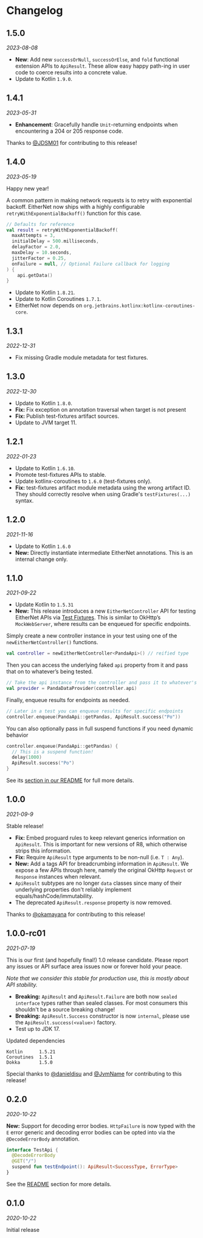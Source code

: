 Changelog
=========

1.5.0
-----

_2023-08-08_

- **New**: Add new `successOrNull`, `successOrElse`, and `fold` functional extension APIs to `ApiResult`. These allow easy happy path-ing in user code to coerce results into a concrete value.
- Update to Kotlin `1.9.0`.

1.4.1
-----

_2023-05-31_

- **Enhancement**: Gracefully handle `Unit`-returning endpoints when encountering a 204 or 205 response code.

Thanks to [@JDSM01](https://github.com/JDSM01) for contributing to this release!

1.4.0
-----

_2023-05-19_

Happy new year!

A common pattern in making network requests is to retry with exponential backoff. EitherNet now ships with a highly configurable `retryWithExponentialBackoff()` function for this case.

```kotlin
// Defaults for reference
val result = retryWithExponentialBackoff(
  maxAttempts = 3,
  initialDelay = 500.milliseconds,
  delayFactor = 2.0,
  maxDelay = 10.seconds,
  jitterFactor = 0.25,
  onFailure = null, // Optional Failure callback for logging
) {
    api.getData()
}
```

- Update to Kotlin `1.8.21`.
- Update to Kotlin Coroutines `1.7.1`.
- EitherNet now depends on `org.jetbrains.kotlinx:kotlinx-coroutines-core`.

1.3.1
-----

_2022-12-31_

- Fix missing Gradle module metadata for test fixtures.

1.3.0
-----

_2022-12-30_

- Update to Kotlin `1.8.0`.
- **Fix:** Fix exception on annotation traversal when target is not present
- **Fix:** Publish test-fixtures artifact sources.
- Update to JVM target 11.

1.2.1
-----

_2022-01-23_

* Update to Kotlin `1.6.10`.
* Promote test-fixtures APIs to stable.
* Update kotlinx-coroutines to `1.6.0` (test-fixtures only).
* **Fix:** test-fixtures artifact module metadata using the wrong artifact ID. They should correctly resolve when using Gradle's `testFixtures(...)` syntax.

1.2.0
-----

_2021-11-16_

* Update to Kotlin `1.6.0`
* **New:** Directly instantiate intermediate EitherNet annotations. This is an internal change only.

1.1.0
-----

_2021-09-22_

* Update Kotlin to `1.5.31`
* **New:** This release introduces a new `EitherNetController` API for testing EitherNet APIs via [Test Fixtures](https://docs.gradle.org/current/userguide/java_testing.html#sec:java_test_fixtures). This is similar to OkHttp’s `MockWebServer`, where results can be enqueued for specific endpoints.

Simply create a new controller instance in your test using one of the `newEitherNetController()` functions.

```kotlin
val controller = newEitherNetController<PandaApi>() // reified type
```

Then you can access the underlying faked `api` property from it and pass that on to whatever’s being tested.


```kotlin
// Take the api instance from the controller and pass it to whatever's being tested
val provider = PandaDataProvider(controller.api)
```

Finally, enqueue results for endpoints as needed.

```kotlin
// Later in a test you can enqueue results for specific endpoints
controller.enqueue(PandaApi::getPandas, ApiResult.success("Po"))
```

You can also optionally pass in full suspend functions if you need dynamic behavior

```kotlin
controller.enqueue(PandaApi::getPandas) {
  // This is a suspend function!
  delay(1000)
  ApiResult.success("Po")
}
```

See its [section in our README](https://github.com/slackhq/EitherNet#testing) for full more details.

1.0.0
-----

_2021-09-9_

Stable release!

* **Fix:** Embed proguard rules to keep relevant generics information on `ApiResult`. This is important for new versions of R8, which otherwise strips this information.
* **Fix:** Require `ApiResult` type arguments to be non-null (i.e. `T : Any`).
* **New:** Add a tags API for breadcrumbing information in `ApiResult`. We expose a few APIs through here, namely the original OkHttp `Request` or `Response` instances when relevant.
* `ApiResult` subtypes are no longer `data` classes since many of their underlying properties don't reliably implement equals/hashCode/immutability.
* The deprecated `ApiResult.response` property is now removed.

Thanks to [@okamayana](https://github.com/okamayana) for contributing to this release!

1.0.0-rc01
----------

_2021-07-19_

This is our first (and hopefully final!) 1.0 release candidate. Please report any issues or API
surface area issues now or forever hold your peace.

_Note that we consider this stable for production use, this is mostly about API stability._

* **Breaking:** `ApiResult` and `ApiResult.Failure` are both now `sealed interface` types rather than sealed classes. For most consumers this shouldn't be a source breaking change!
* **Breaking:** `ApiResult.Success` constructor is now `internal`, please use the `ApiResult.success(<value>)` factory.
* Test up to JDK 17.

Updated dependencies
```
Kotlin      1.5.21
Coroutines  1.5.1
Dokka       1.5.0
```

Special thanks to [@danieldisu](https://github.com/danieldisu) and [@JvmName](https://github.com/JvmName) for contributing to this release!

0.2.0
-----

_2020-10-22_

**New:** Support for decoding error bodies. `HttpFailure` is now typed with the `E` error generic
and decoding error bodies can be opted into via the `@DecodeErrorBody` annotation.

```kotlin
interface TestApi {
  @DecodeErrorBody
  @GET("/")
  suspend fun testEndpoint(): ApiResult<SuccessType, ErrorType>
}
```

See the [README](https://github.com/slackhq/EitherNet/blob/main/README.md#decoding-error-bodies) section for more details.

0.1.0
-----

_2020-10-22_

Initial release
